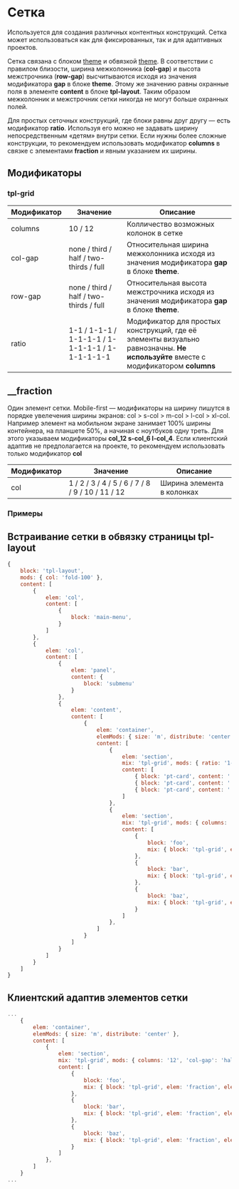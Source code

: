
# Сетка
Используется для создания различных контентных конструкций. Сетка может использоваться как для фиксированных, так и для адаптивных проектов.

Сетка связана с блоком [theme](https://github.com/bemdesign/bem-themes) и обвязкой [theme](https://github.com/bemdesign/bem-layouts/tree/master/common.blocks/tpl-layout). В соответствии с правилом близости, ширина межколонника (**col-gap**) и высота межстрочника (**row-gap**) высчитываются исходя из значения модификатора **gap** в блоке **theme**. Этому же значению равны охранные поля в элементе **content** в блоке **tpl-layout**. Таким образом межколонник и межстрочник сетки никогда не могут больше охранных полей.

Для простых сеточных конструкций, где блоки равны друг другу — есть модификатор **ratio**. Используя его можно не задавать ширину непосредственным «детям» внутри сетки. Если нужны более сложные конструкции, то рекомендуем использовать модификатор **columns** в связке с элементами **fraction** и явным указанием их ширины.

## Модификаторы

### tpl-grid
| Модификатор | Значение        | Описание                         |
| ----------- | --------------- | -------------------------------- |
| columns     | 10 / 12         | Колличество возможных колонок в сетке |
| col-gap     | none / third / half / two-thirds / full | Относительная ширина межколонника исходя из значения модификатора **gap** в блоке **theme**. |
| row-gap     | none / third / half / two-thirds / full | Относительная высота межстрочника исходя из значения модификатора **gap** в блоке **theme**. |
| ratio       | 1-1 / 1-1-1 / 1-1-1-1 / 1-1-1-1-1 / 1-1-1-1-1-1 | Модификатор для простых конструкций, где её элементы визуально равнозначны. **Не используйте** вместе с модификатором **columns** |


## __fraction

Один элемент сетки. Mobile-first — модификаторы на ширину пишутся в порядке увелечения ширины экранов: col > s-col > m-col > l-col > xl-col. Например элемент на мобильном экране занимает 100% ширины контейнера, на планшете 50%, а начиная с ноутбуков одну треть. Для этого указываем модификаторы **col_12 s-col_6 l-col_4**. Если клиентский адаптив не предполагается на проекте, то рекомендуем использовать только модификатор **col**

| Модификатор | Значение        | Описание                         |
| ----------- | --------------- | -------------------------------- |
| col         | 1 / 2 / 3 / 4 / 5 / 6 / 7 / 8 / 9 / 10 / 11 / 12 | Ширина элемента в колонках |


### Примеры

## Встраивание сетки в обвязку страницы **tpl-layout**
```javascript
{
	block: 'tpl-layout',
	mods: { col: 'fold-100' },
	content: [
		{
			elem: 'col',
			content: [
				{
					block: 'main-menu',
				}
			]
		},
		{
			elem: 'col',
			content: [
				{
					elem: 'panel',
					content: {
						block: 'submenu'
					}
				},
				{
					elem: 'content',
					content: [
						{
							elem: 'container',
							elemMods: { size: 'm', distribute: 'center' },
							content: [
								{
									elem: 'section',
									mix: 'tpl-grid', mods: { ratio: '1-1-1', 'col-gap': 'half', 'row-gap': 'half' }
									content: [
										{ block: 'pt-card', content: '...' },
										{ block: 'pt-card', content: '...' },
										{ block: 'pt-card', content: '...' },
									]
								},
								{
									elem: 'section',
									mix: 'tpl-grid', mods: { columns: '12', 'col-gap': 'half', 'row-gap': 'two-thirds' }
									content: [
										{
											block: 'foo',
											mix: { block: 'tpl-grid', elem: 'fraction', elemMods: { 'col': '6' }}
										},
										{
											block: 'bar',
											mix: { block: 'tpl-grid', elem: 'fraction', elemMods: { 'col': '4' }}
										},
										{
											block: 'baz',
											mix: { block: 'tpl-grid', elem: 'fraction', elemMods: { 'col': '2' }}
										}
									]
								},
							]
						}
					]
				}
			]
		}
	]
}
```

## Клиентский адаптив элементов сетки
```javascript
...
	{
		elem: 'container',
		elemMods: { size: 'm', distribute: 'center' },
		content: [
			{
				elem: 'section',
				mix: 'tpl-grid', mods: { columns: '12', 'col-gap': 'half', 'row-gap': 'two-thirds' }
				content: [
					{
						block: 'foo',
						mix: { block: 'tpl-grid', elem: 'fraction', elemMods: { 'col': '12', 'l-col': '6' }}
					},
					{
						block: 'bar',
						mix: { block: 'tpl-grid', elem: 'fraction', elemMods: { 'col': '6', 's-col': '8', 'l-col': '3', 'xl-col': '4' }}
					},
					{
						block: 'baz',
						mix: { block: 'tpl-grid', elem: 'fraction', elemMods: { 'col': '6', 's-col': '4', 'l-col': '3', 'xl-col': '2' }}
					}
				]
			},
		]
	}
...
```
